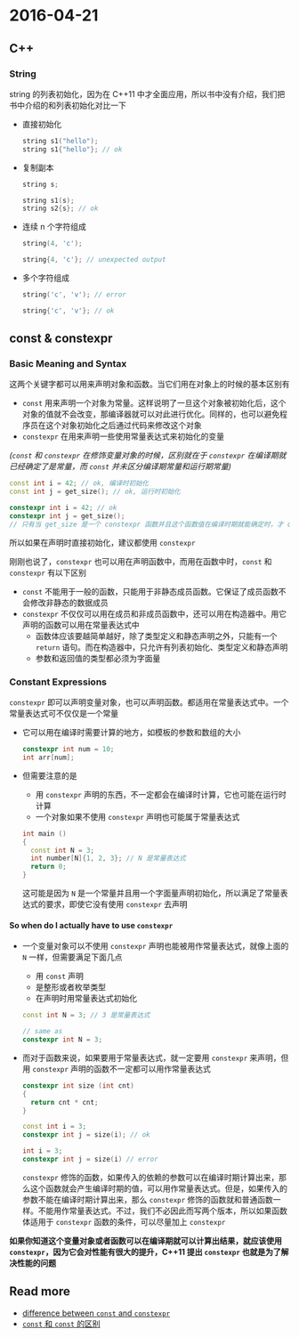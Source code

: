 # 2016-04-21

## C++

### String

string 的列表初始化，因为在 C++11 中才全面应用，所以书中没有介绍，我们把书中介绍的和列表初始化对比一下

- 直接初始化

  ```c++
  string s1("hello");
  string s1{"hello"}; // ok
  ```

- 复制副本

  ```c++
  string s;
  
  string s1(s);
  string s2{s}; // ok
  ```

- 连续 n 个字符组成

  ```c++
  string(4, 'c');

  string{4, 'c'}; // unexpected output
  ```

- 多个字符组成

  ```c++
  string('c', 'v'); // error
  
  string{'c', 'v'}; // ok
  ```

## const & constexpr

### Basic Meaning and Syntax

这两个关键字都可以用来声明对象和函数。当它们用在对象上的时候的基本区别有

- `const` 用来声明一个对象为常量。这样说明了一旦这个对象被初始化后，这个对象的值就不会改变，那编译器就可以对此进行优化。同样的，也可以避免程序员在这个对象初始化之后通过代码来修改这个对象
- `constexpr` 在用来声明一些使用常量表达式来初始化的变量

*(`const` 和 `constexpr` 在修饰变量对象的时候，区别就在于 `constexpr` 在编译期就已经确定了是常量，而 `const` 并未区分编译期常量和运行期常量)*

```c++
const int i = 42; // ok, 编译时初始化
const int j = get_size(); // ok, 运行时初始化
```

```c++
constexpr int i = 42; // ok
constexpr int j = get_size(); 
// 只有当 get_size 是一个 constexpr 函数并且这个函数值在编译时期就能确定时，才 ok
```

所以如果在声明时直接初始化，建议都使用 `constexpr`

刚刚也说了，`constexpr` 也可以用在声明函数中，而用在函数中时，`const` 和 `constexpr` 有以下区别

- `const` 不能用于一般的函数，只能用于非静态成员函数。它保证了成员函数不会修改非静态的数据成员
- `constexpr` 不仅仅可以用在成员和非成员函数中，还可以用在构造器中。用它声明的函数可以用在常量表达式中
  - 函数体应该要越简单越好，除了类型定义和静态声明之外，只能有一个 `return` 语句。而在构造器中，只允许有列表初始化、类型定义和静态声明
  - 参数和返回值的类型都必须为字面量

### Constant Expressions

`constexpr` 即可以声明变量对象，也可以声明函数。都适用在常量表达式中。一个常量表达式可不仅仅是一个常量

- 它可以用在编译时需要计算的地方，如模板的参数和数组的大小

  ```c++
  constexpr int num = 10;
  int arr[num];
  ```

- 但需要注意的是
  - 用 `constexpr` 声明的东西，不一定都会在编译时计算，它也可能在运行时计算
  - 一个对象如果不使用 `constexpr` 声明也可能属于常量表达式

  ```c++
  int main ()
  {
    const int N = 3;
    int number[N]{1, 2, 3}; // N 是常量表达式
    return 0;
  }
  ```

  这可能是因为 `N` 是一个常量并且用一个字面量声明初始化，所以满足了常量表达式的要求，即使它没有使用 `constexpr` 去声明

#### So when do I actually have to use `constexpr`

- 一个变量对象可以不使用 `constexpr` 声明也能被用作常量表达式，就像上面的 `N` 一样，但需要满足下面几点

  - 用 `const` 声明
  - 是整形或者枚举类型
  - 在声明时用常量表达式初始化

  ```c++
  const int N = 3; // 3 是常量表达式

  // same as 
  constexpr int N = 3;
  ```

- 而对于函数来说，如果要用于常量表达式，就一定要用 `constexpr` 来声明，但用 `constexpr` 声明的函数不一定都可以用作常量表达式

  ```c++
  constexpr int size (int cnt)
  {
    return cnt * cnt;
  }

  const int i = 3;
  constexpr int j = size(i); // ok

  int i = 3;
  constexpr int j = size(i) // error
  ```

  `constexpr` 修饰的函数，如果传入的依赖的参数可以在编译时期计算出来，那么这个函数就会产生编译时期的值，可以用作常量表达式。但是，如果传入的参数不能在编译时期计算出来，那么 `constexpr` 修饰的函数就和普通函数一样。不能用作常量表达式。不过，我们不必因此而写两个版本，所以如果函数体适用于 `constexpr` 函数的条件，可以尽量加上 `constexpr`

**如果你知道这个变量对象或者函数可以在编译期就可以计算出结果，就应该使用 `constexpr`，因为它会对性能有很大的提升，C++11 提出 `constexpr` 也就是为了解决性能的问题**

## Read more

- [difference between `const` and `constexpr`](http://stackoverflow.com/questions/14116003/difference-between-constexpr-and-const)
- [`const` 和 `const` 的区别](https://www.zhihu.com/question/29662350)
